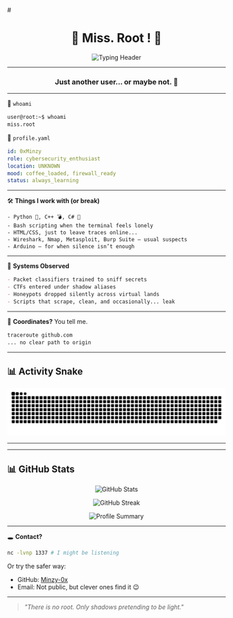 #<h1 align="center"> 👾 Miss. Root ! 👾</h1>

<p align="center">
  <img src="https://readme-typing-svg.demolab.com?font=Fira+Code&weight=600&size=28&duration=4000&pause=1000&color=9D00FF&center=true&vCenter=true&width=600&lines=Possibly+Just+a+Student...;Definitely+Not+a+Threat+%F0%9F%98%8F;Whispers+in+Packet+Headers...;Maker+of+Noise+in+Silent+Networks;Writing+Code+the+Dark+Can+Read" alt="Typing Header" />
</p>

---

<h3 align="center">Just another user... or maybe not. 👀</h3>

---

🧠 `whoami`
```bash
user@root:~$ whoami
miss.root
```

🧬 `profile.yaml`
```yaml
id: 0xMinzy
role: cybersecurity_enthusiast
location: UNKNOWN
mood: coffee_loaded, firewall_ready
status: always_learning
```

---

🛠️ **Things I work with (or break)**  
```plaintext
- Python 🐍, C++ 💣, C# 🖤
- Bash scripting when the terminal feels lonely
- HTML/CSS, just to leave traces online...
- Wireshark, Nmap, Metasploit, Burp Suite – usual suspects
- Arduino – for when silence isn’t enough
```

---

📡 **Systems Observed**
```markdown
- Packet classifiers trained to sniff secrets
- CTFs entered under shadow aliases
- Honeypots dropped silently across virtual lands
- Scripts that scrape, clean, and occasionally... leak
```

---

📍 **Coordinates?**
You tell me.
```bash
traceroute github.com
... no clear path to origin
```

---

## 📊 Activity Snake

<p align="center">
  <img src="https://raw.githubusercontent.com/platane/snk/output/github-contribution-grid-snake.svg" alt="Activity Snake" />
</p>

---


---

## 📊 GitHub Stats

<p align="center">
  <img src="https://github-readme-stats.vercel.app/api?username=Minzy-0x&show_icons=true&theme=radical" alt="GitHub Stats" />
</p>
<p align="center">
  <img src="https://github-readme-streak-stats.herokuapp.com/?user=Minzy-0x&theme=radical" alt="GitHub Streak" />
</p>
<p align="center">
  <img src="https://github-profile-summary-cards.vercel.app/api/cards/profile-details?username=Minzy-0x&theme=radical" alt="Profile Summary" />
</p>

---



🕳️ **Contact?**
```bash
nc -lvnp 1337 # I might be listening
```
Or try the safer way:
- GitHub: [Minzy-0x](https://github.com/Minzy-0x)
- Email: Not public, but clever ones find it 😉

---

> *"There is no root. Only shadows pretending to be light."*

<!-- Sometimes the best hacks are hidden in plain text. -->
